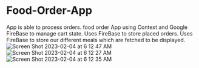 # Food-Order-App
App is able to process orders.
food order App using Context and Google FireBase to manage cart state.
Uses FireBase to store placed orders.
Uses FireBase to store our different meals which are fetched to be displayed.
![Screen Shot 2023-02-04 at 6 12 47 AM](https://user-images.githubusercontent.com/85129290/216764356-169336c8-4271-4b5d-8f7e-ce2d5fa43de9.png)
![Screen Shot 2023-02-04 at 6 12 27 AM](https://user-images.githubusercontent.com/85129290/216764361-f8228c19-e438-4d5e-8d24-034aae502997.png)
![Screen Shot 2023-02-04 at 6 12 35 AM](https://user-images.githubusercontent.com/85129290/216764362-dc5684d9-01bb-4443-8ca8-b44c31ec1144.png)
